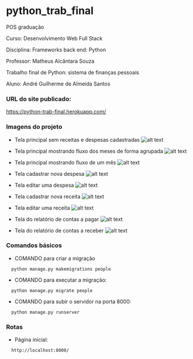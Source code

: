 # python_trab_final

POS graduação

Curso: Desenvolvimento Web Full Stack

Disciplina: Frameworks back end: Python

Professor: Matheus Alcântara Souza

Trabalho final de Python: sistema de finanças pessoais

Aluno: André Guilherme de Almeida Santos

### URL do site publicado:
https://python-trab-final.herokuapp.com/
  
  
### Imagens do projeto
- Tela principal sem receitas e despesas cadastradas
![alt text](https://github.com/lordonebr/python_trab_final/blob/master/img/TelaFluxoCaixa01.png?raw=true)

- Tela principal mostrando fluxo dos meses de forma agrupada
![alt text](https://github.com/lordonebr/python_trab_final/blob/master/img/TelaFluxoCaixa02.png?raw=true)

- Tela principal mostrando fluxo de um mês
![alt text](https://github.com/lordonebr/python_trab_final/blob/master/img/TelaFluxoCaixa03.png?raw=true)

- Tela cadastrar nova despesa
![alt text](https://github.com/lordonebr/python_trab_final/blob/master/img/TelaNovaDespesa.png?raw=true)

- Tela editar uma despesa
![alt text](https://github.com/lordonebr/python_trab_final/blob/master/img/TelaEditarDespesa.png?raw=true)

- Tela cadastrar nova receita
![alt text](https://github.com/lordonebr/python_trab_final/blob/master/img/TelaNovaReceita.png?raw=true)

- Tela editar uma receita
![alt text](https://github.com/lordonebr/python_trab_final/blob/master/img/TelaEditarReceita.png?raw=true)

- Tela do relatório de contas a pagar
![alt text](https://github.com/lordonebr/python_trab_final/blob/master/img/TelaRelatorioPagar.png?raw=true)

- Tela do relatório de contas a receber
![alt text](https://github.com/lordonebr/python_trab_final/blob/master/img/TelaRelatorioReceber.png?raw=true)
  
### Comandos básicos

- COMANDO para criar a migração
```
  python manage.py makemigrations people
```  

- COMANDO para executar a migração:
```
  python manage.py migrate people
```  

- COMANDO para subir o servidor na porta 8000:
```
  python manage.py runserver
```  

### Rotas
* Página inicial:
```
  http://localhost:8000/
```    
  
